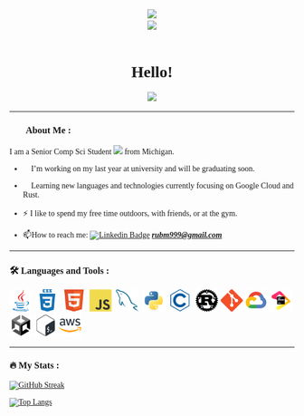 
<!---
rubanyukm/rubanyukm is a ✨ special ✨ repository because its `README.md` (this file) appears on your GitHub profile.
You can click the Preview link to take a look at your changes.
--->
<body style="font-family: cursive;">
  <div id="header" align="center">
    <img src="https://media.giphy.com/media/h0Cq1ClzO3UpupFPjP/giphy.gif" width="100"/>
  </div>
  <div id="badges" align="center">
    <a href="https://www.linkedin.com/in/ruben-maidaniuc/">
      <img src="https://img.shields.io/badge/LinkedIn-blue?logo=linkedin&logoColor=white&style=for-the-badge"/>
    </a>
  </div>
  <div id="gitdata" align="center">
  <img src="https://komarev.com/ghpvc/?username=rubanyukm&style=flat-square&color=blue" alt=""/>
  </div>
  <h1 align="center">
    Hello!
  </h1>
  <div id="banner" align="center">
    <img src="https://media.giphy.com/media/xT5LMIciqRn5imbF7y/giphy.gif"/>
  </div>
</body>

---

### :man_technologist: About Me :

I am a Senior Comp Sci Student <img src="https://media.giphy.com/media/WUlplcMpOCEmTGBtBW/giphy.gif" width="30"> from Michigan.

- :telescope: I’m working on my last year at university and will be graduating soon.

- :seedling: Learning new languages and technologies currently focusing on Google Cloud and Rust.

- :zap: I like to spend my free time outdoors, with friends, or at the gym.

- :mailbox:How to reach me: [![Linkedin Badge](https://img.shields.io/badge/-RubenMaidaniuc-blue?style=flat&logo=Linkedin&logoColor=white)](https://www.linkedin.com/in/ruben-maidaniuc/) <i><b>rubm999@gmail.com</b></i>

---

### :hammer_and_wrench: Languages and Tools :

<div>
  <img src="https://github.com/devicons/devicon/blob/master/icons/java/java-original.svg" title="Java" alt="Java" width="40" height="40"/>&nbsp;
  <img src="https://github.com/devicons/devicon/blob/master/icons/css3/css3-plain-wordmark.svg"  title="CSS3" alt="CSS" width="40" height="40"/>&nbsp;
  <img src="https://github.com/devicons/devicon/blob/master/icons/html5/html5-original.svg" title="HTML5" alt="HTML" width="40" height="40"/>&nbsp;
  <img src="https://github.com/devicons/devicon/blob/master/icons/javascript/javascript-original.svg" title="JavaScript" alt="JavaScript" width="40" height="40"/>&nbsp;
  <img src="https://github.com/devicons/devicon/blob/master/icons/mysql/mysql-original.svg" title="MySQL"  alt="MySQL" width="40" height="40"/>&nbsp;
  <img src="https://github.com/devicons/devicon/blob/master/icons/python/python-original.svg" title="Python"  alt="Python" width="40" height="40"/>&nbsp;
  <img src="https://github.com/devicons/devicon/blob/master/icons/c/c-line.svg" title="C"  alt="C" width="40" height="40"/>&nbsp;
  <img src="https://github.com/devicons/devicon/blob/master/icons/rust/rust-plain.svg" title="Rust" **alt="Rust" width="40" height="40"/>
  <img src="https://github.com/devicons/devicon/blob/master/icons/git/git-original.svg" title="Git" **alt="Git" width="40" height="40"/>
  <img src="https://github.com/devicons/devicon/blob/master/icons/googlecloud/googlecloud-original.svg" title="GCP" **alt="GCP" width="40" height="40"/>
  <img src="https://github.com/devicons/devicon/blob/master/icons/jetbrains/jetbrains-original.svg" title="JetBrains" **alt="JetBrains" width="40" height="40"/>
  <img src="https://github.com/devicons/devicon/blob/master/icons/unity/unity-original.svg" title="Unity" **alt="Unity" width="40" height="40"/>
  <img src="https://github.com/devicons/devicon/blob/master/icons/bash/bash-plain.svg" title="Bash" **alt="Bash" width="40" height="40"/> 
  <img src="https://github.com/devicons/devicon/blob/master/icons/amazonwebservices/amazonwebservices-original-wordmark.svg" title="Bash" **alt="Bash" width="40" height="40"/> 
</div>

---

### :fire: My Stats :
[![GitHub Streak](http://github-readme-streak-stats.herokuapp.com?user=rubanyukm&theme=dark&background=000000)](https://git.io/streak-stats)

[![Top Langs](https://github-readme-stats.vercel.app/api/top-langs/?username=rubanyukm&layout=compact&theme=vision-friendly-dark)](https://github.com/anuraghazra/github-readme-stats)


